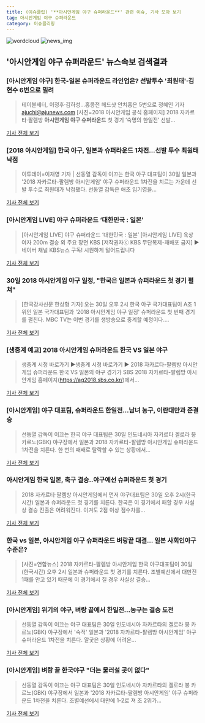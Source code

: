 ```yaml
---
title: (이슈클립) '**아시안게임 야구 슈퍼라운드**' 관련 이슈, 기사 모아 보기
tag: 아시안게임 야구 슈퍼라운드
category: 이슈클리핑
---
```

![wordcloud](https://s3.ap-northeast-2.amazonaws.com/lyrics101-wordcloud/2018-08-30-1535606505.png)
![news_img](https://user-images.githubusercontent.com/42597476/44507050-1206f400-a6e4-11e8-8d98-7ffbfebb353f.png)
## **'**아시안게임 야구 슈퍼라운드**'** 뉴스속보 검색결과
### [아시안게임 야구] 한국-일본 슈퍼라운드 라인업은? 선발투수 '최원태'·김현수 6번으로 밀려

>테이블세터, 이정후·김하성…홍콩전 헤드샷 안치홍은 5번으로 정혜인 기자 ajuchi@ajunews.com [사진=2018 아시안게임 공식 홈페이지] 2018 자카르타·팔렘방 **아시안게임 야구 슈퍼라운드** 첫 경기 ‘숙명의 한일전’ 선발...

<a href="http://www.ajunews.com/view/20180830125245322" target="_blank">기사 전체 보기</a>

### [2018 아시안게임] 한국 야구, 일본과 슈퍼라운드 1차전…선발 투수 최원태 낙점

>이투데이=이재영 기자 | 선동열 감독이 이끄는 한국 야구 대표팀이 30일 일본과 '2018 자카르타-팔렘방 아시안게임' 야구 슈퍼라운드 1차전을 치르는 가운데 선발 투수로 최원태가 낙점됐다. 선동열 감독은 애초 임기영을...

<a href="http://www.etoday.co.kr/news/section/newsview.php?idxno=1657963" target="_blank">기사 전체 보기</a>

### [아시안게임 LIVE] 야구 슈퍼라운드 ‘대한민국 : 일본’

>[아시안게임 LIVE] 야구 슈퍼라운드 ‘대한민국 : 일본’ [아시안게임 LIVE] 육상 여자 200m 결승 외 주요 장면 KBS [저작권자ⓒ KBS 무단복제-재배포 금지] ▶ 네이버 채널 KBS뉴스 구독! 시원하게 털어드립니다

<a href="http://news.kbs.co.kr/news/view.do?ncd=4031617&ref=A" target="_blank">기사 전체 보기</a>

### 30일 2018 아시안게임 야구 일정, "한국은 일본과 슈퍼라운드 첫 경기 펼쳐"

>[한국강사신문 한상형 기자] 오는 30일 오후 2시 한국 야구 국가대표팀이 A조 1위인 일본 국가대표팀과 '2018 아시안게임 야구 일정' 슈퍼라운드 첫 번째 경기를 펼친다. MBC TV는 이번 경기를 생방송으로 중계할 예정이다....

<a href="http://www.lecturernews.com/news/articleView.html?idxno=6470" target="_blank">기사 전체 보기</a>

### [생중계 예고] 2018 아시안게임 슈퍼라운드 한국 VS 일본 야구

>생중계 시청 바로가기 ▶생중계 시청 바로가기 ▶ 2018 자카르타-팔렘방 아시안게임 슈퍼라운드 한국 VS 일본의 야구 경기가 SBS 2018 자카르타-팔렘방 아시안게임 홈페이지(https://ag2018.sbs.co.kr/)에서...

<a href="https://programs.sbs.co.kr/sports/ag2018/article/56053/S10009191699" target="_blank">기사 전체 보기</a>

### [아시안게임] 야구 대표팀, 슈퍼라운드 한일전…남녀 농구, 이란대만과 준결승

>선동열 감독이 이끄는 한국 야구 대표팀은 30일 인도네시아 자카르타 겔로라 붕 카르노(GBK) 야구장에서 일본과 2018 자카르타-팔렘방 아시안게임 슈퍼라운드 1차전을 치른다. 한 번의 패배로 탈락할 수 있는 상황에서...

<a href="http://www.newspim.com/news/view/20180830000093" target="_blank">기사 전체 보기</a>

### 아시안게임 한국 일본, 축구 결승..야구에선 슈퍼라운드 첫 경기

>2018 자카르타·팔렘방 아시안게임에서 먼저 야구대표팀은 30일 오후 2시(한국시간) 일본과 슈퍼라운드 첫 경기를 치른다. 한국은 이 경기에서 패할 경우 사실상 결승 진출은 어려워진다. 이겨도 2점 이상 점수차를...

<a href="http://www.yeongnam.com/mnews/newsview.do?mode=newsView&newskey=20180830.990010923085455" target="_blank">기사 전체 보기</a>

### 한국 vs 일본, **아시안게임 야구 슈퍼라운드** 벼랑끝 대결… 일본 사회인야구 수준은?

>[사진=연합뉴스] 2018 자카르타-팔렘방 아시안게임 한국 야구대표팀이 30일(한국시간) 오후 2시 일본과 슈퍼라운드 첫 경기를 치른다. 조별예선에서 대만전 1패를 안고 있기 때문에 이 경기에서 질 경우 사실상 결승...

<a href="http://www.ajunews.com/view/20180830091421063" target="_blank">기사 전체 보기</a>

### [아시안게임] 위기의 야구, 벼랑 끝에서 한일전…농구는 결승 도전

>선동열 감독이 이끄는 야구 대표팀은 30일 인도네시아 자카르타의 겔로라 붕 카르노(GBK) 야구장에서 '숙적' 일본과 '2018 자카르타-팔렘방 아시안게임' 야구 슈퍼라운드 1차전을 치른다. 얄궂은 상황에 어려운...

<a href="http://news1.kr/articles/?3412182" target="_blank">기사 전체 보기</a>

### [아시안게임] 벼랑 끝 한국야구 "더는 물러설 곳이 없다"

>선동열 감독이 이끄는 야구 대표팀은 30일 인도네시아 자카르타의 겔로라 붕 카르노(GBK) 야구장에서 일본과 '2018 자카르타-팔렘방 아시안게임' 야구 슈퍼라운드 1차전을 치른다. 조별예선에서 대만에 1-2로 져 조 2위가...

<a href="http://www.queen.co.kr/news/articleView.html?idxno=301246" target="_blank">기사 전체 보기</a>


